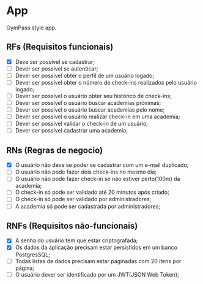 # App

GymPass style app.

## RFs (Requisitos funcionais)

- [x] Deve ser possível se cadastrar;
- [ ] Dever ser possível se autenticar;
- [ ] Dever ser possível obter o perfil de um usuário logado;
- [ ] Dever ser possível obter o número de check-ins realizados pelo usuário logado;
- [ ] Dever ser possível o usuário obter seu histórico de check-ins;
- [ ] Dever ser possível o usuário buscar academias próximas;
- [ ] Dever ser possível o usuário buscar academias pelo nome;
- [ ] Dever ser possível o usuário realizar check-in em uma academia;
- [ ] Dever ser possível validar o check-in de um usuário;
- [ ] Dever ser possível cadastrar uma academia;

## RNs (Regras de negocio)

- [x] O usuário não deve se poder se cadastrar com um e-mail duplicado;
- [ ] O usuário não pode fazer dois check-ins no mesmo dia;
- [ ] O usuário não pode fazer check-in se não estiver perto(100m) da academia;
- [ ] O check-in só pode ser validado até 20 minutos após criado;
- [ ] O check-in só pode ser validado por administradores;
- [ ] A academia só pode ser cadastrada por administradores;

## RNFs (Requisitos não-funcionais)

- [x] A senha do usuário tem que estar criptografada;
- [x] Os dados da aplicação precisam estar persistidos em um banco PostgresSQL;
- [ ] Todas listas de dados precisam estar paginadas com 20 itens por página;
- [ ] O usuário dever ser identificado por um JWT(JSON Web Token);
